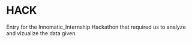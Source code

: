 # HACK
Entry for the Innomatic_Internship Hackathon that required us to analyze and vizualize the data given.

